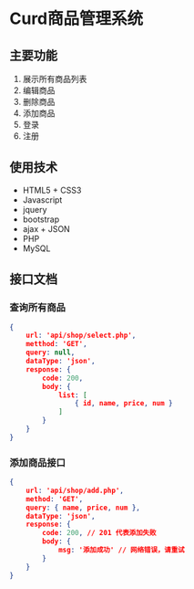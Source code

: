 # Curd商品管理系统



## 主要功能

1. 展示所有商品列表
2. 编辑商品
3. 删除商品
4. 添加商品
5. 登录
6. 注册



## 使用技术

* HTML5 + CSS3
* Javascript
* jquery
* bootstrap
* ajax + JSON
* PHP
* MySQL



## 接口文档

### 查询所有商品

```json
{
    url: 'api/shop/select.php',
    metthod: 'GET',
    query: null,
    dataType: 'json',
    response: {
        code: 200,
        body: {
            list: [
                { id, name, price, num }
            ]
        }
    }
}
```



### 添加商品接口

```json
{
    url: 'api/shop/add.php',
    method: 'GET',
    query: { name, price, num },
    dataType: 'json',
    response: {
        code: 200, // 201 代表添加失败
        body: {
            msg: '添加成功' // 网络错误，请重试
        }
    }
}
```

